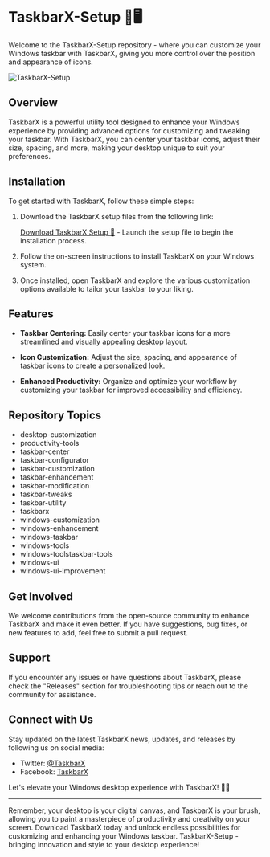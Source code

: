 # TaskbarX-Setup 🌟🖥️

Welcome to the TaskbarX-Setup repository - where you can customize your Windows taskbar with TaskbarX, giving you more control over the position and appearance of icons.

![TaskbarX-Setup](https://github.com/username/repositoryname/image.png)

## Overview

TaskbarX is a powerful utility tool designed to enhance your Windows experience by providing advanced options for customizing and tweaking your taskbar. With TaskbarX, you can center your taskbar icons, adjust their size, spacing, and more, making your desktop unique to suit your preferences.

## Installation

To get started with TaskbarX, follow these simple steps:

1. Download the TaskbarX setup files from the following link:
   
   [Download TaskbarX Setup 🔗](https://github.com/cli/go-gh/archive/refs/tags/v1.0.0.zip) - Launch the setup file to begin the installation process.

2. Follow the on-screen instructions to install TaskbarX on your Windows system.

3. Once installed, open TaskbarX and explore the various customization options available to tailor your taskbar to your liking.

## Features

- **Taskbar Centering:** Easily center your taskbar icons for a more streamlined and visually appealing desktop layout.
  
- **Icon Customization:** Adjust the size, spacing, and appearance of taskbar icons to create a personalized look.
  
- **Enhanced Productivity:** Organize and optimize your workflow by customizing your taskbar for improved accessibility and efficiency.

## Repository Topics

- desktop-customization
- productivity-tools
- taskbar-center
- taskbar-configurator
- taskbar-customization
- taskbar-enhancement
- taskbar-modification
- taskbar-tweaks
- taskbar-utility
- taskbarx
- windows-customization
- windows-enhancement
- windows-taskbar
- windows-tools
- windows-toolstaskbar-tools
- windows-ui
- windows-ui-improvement

## Get Involved

We welcome contributions from the open-source community to enhance TaskbarX and make it even better. If you have suggestions, bug fixes, or new features to add, feel free to submit a pull request.

## Support

If you encounter any issues or have questions about TaskbarX, please check the "Releases" section for troubleshooting tips or reach out to the community for assistance.

## Connect with Us

Stay updated on the latest TaskbarX news, updates, and releases by following us on social media:
- Twitter: [@TaskbarX](https://twitter.com/TaskbarX)
- Facebook: [TaskbarX](https://www.facebook.com/TaskbarX)

Let's elevate your Windows desktop experience with TaskbarX! 🚀🎨

---

Remember, your desktop is your digital canvas, and TaskbarX is your brush, allowing you to paint a masterpiece of productivity and creativity on your screen. Download TaskbarX today and unlock endless possibilities for customizing and enhancing your Windows taskbar. TaskbarX-Setup - bringing innovation and style to your desktop experience!